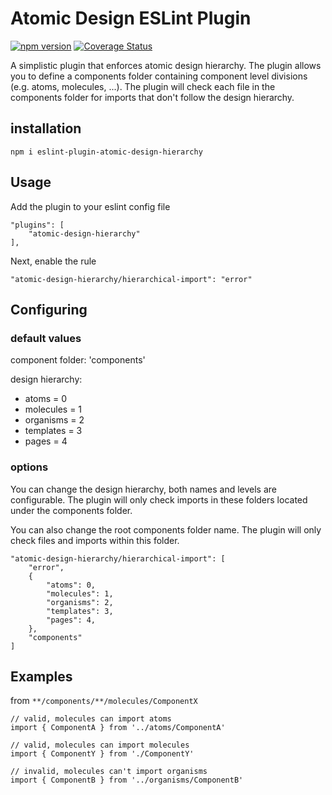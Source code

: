# Atomic Design ESLint Plugin

[![npm version](https://badge.fury.io/js/eslint-plugin-atomic-design-hierarchy.svg)](https://badge.fury.io/js/eslint-plugin-atomic-design-hierarchy)
[![Coverage Status](https://coveralls.io/repos/github/robinalaerts1/eslint-plugin-atomic-design-hierarchy/badge.svg?branch=master)](https://coveralls.io/github/robinalaerts1/eslint-plugin-atomic-design-hierarchy?branch=master)

A simplistic plugin that enforces atomic design hierarchy. 
The plugin allows you to define a components folder containing component level divisions (e.g. atoms, molecules, ...).
The plugin will check each file in the components folder for imports that don't follow the design hierarchy.

## installation

``npm i eslint-plugin-atomic-design-hierarchy``

## Usage

Add the plugin to your eslint config file

```
"plugins": [
    "atomic-design-hierarchy"
],
```

Next, enable the rule

``"atomic-design-hierarchy/hierarchical-import": "error"``

## Configuring

### default values

component folder: 'components'

design hierarchy: 
* atoms = 0
* molecules = 1
* organisms = 2
* templates = 3
* pages = 4

### options
You can change the design hierarchy, both names and levels are configurable. 
The plugin will only check imports in these folders located under the components folder. 

You can also change the root components folder name. 
The plugin will only check files and imports within this folder.
```
"atomic-design-hierarchy/hierarchical-import": [
    "error",
    {
        "atoms": 0,
        "molecules": 1,
        "organisms": 2,
        "templates": 3,
        "pages": 4,
    },
    "components"
]
```

## Examples

from `**/components/**/molecules/ComponentX`

```
// valid, molecules can import atoms
import { ComponentA } from '../atoms/ComponentA'

// valid, molecules can import molecules
import { ComponentY } from './ComponentY'

// invalid, molecules can't import organisms
import { ComponentB } from '../organisms/ComponentB'
```

